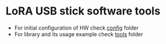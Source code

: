# LoRA USB stick software tools

* For initial configuration of HW check [config](config) folder
* For library and its usage example check [tools](tools) folder
